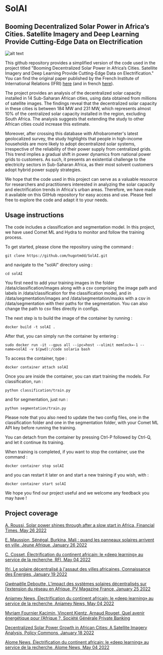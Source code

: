 # SolAI

## Booming Decentralized Solar Power in Africa’s Cities. Satellite Imagery and Deep Learning Provide Cutting-Edge Data on Electrification

![alt text](https://github.com/hugotmdd/SolAI/blob/main/gitimage/background_pic.png)

This github repository provides a simplified version of the code used in the project titled "Booming Decentralized Solar Power in Africa’s Cities. Satellite Imagery and Deep Learning Provide Cutting-Edge Data on Electrification." You can find the original paper published by the French Institute of International Relations (IFRI) [here](https://www.ifri.org/en/publications/briefings-de-lifri/booming-decentralized-solar-power-africas-cities-satellite-imagery) (and in french [here](https://www.ifri.org/fr/publications/briefings-de-lifri/solaire-decentralise-lassaut-villes-africaines-une-analyse-originale)).

The project provides an analysis of the decentralized solar capacity installed in 14 Sub-Saharan African cities, using data obtained from millions of satellite images. The findings reveal that the decentralized solar capacity in these cities is between 184 MW and 231 MW, which represents almost 10% of the centralized solar capacity installed in the region, excluding South Africa. The analysis suggests that extending the study to other African cities could increase this estimate.

Moreover, after crossing this database with Afrobarometer's latest geolocalized survey, the study highlights that people in high-income households are more likely to adopt decentralized solar systems, irrespective of the reliability of their power supply from centralized grids. This trend implies a gradual shift in power dynamics from national power grids to customers. As such, it presents an existential challenge to the electricity sectors in Sub-Saharan Africa, as their most solvent customers adopt hybrid power supply strategies.

We hope that the code used in this project can serve as a valuable resource for researchers and practitioners interested in analyzing the solar capacity and electrification trends in Africa's urban areas. Therefore, we have made it available on this GitHub repository for easy access and use. Please feel free to explore the code and adapt it to your needs.

## Usage instructions

The code includes a classification and segmentation model. In this project, we have used Comet ML and Hydra to monitor and follow the training process.

To get started, please clone the repository using the command : 

```
git clone https://github.com/hugotmdd/SolAI.git
```

and navigate to the "solAI" directory using :

```
cd solAI
```

You first need to add your training images in the folder /data/classification/images along with a csv comprising the image path and labels in /data/classification for the classification model, and in /data/segmentation/images and /data/segmentation/masks with a csv in /data/segmentation with their paths for the segmentation. You can also change the path to csv files directly in configs.

The next step is to build the image of the container by running : 

```
docker build -t solAI .
```

After that, you can simply run the container by entering : 

```
sudo docker run -it --gpus all --ipc=host --ulimit memlock=-1 --name=solAI -v $(pwd):/code solaria bash
```

To access the container, type :

```
docker container attach solAI
```

Once you are inside the container, you can start training the models. For classification, run : 

```
python classification/train.py
```

and for segmentation, just run :

```
python segmentation/train.py
```

Please note that you also need to update the two config files, one in the classification folder and one in the segmentation folder, with your Comet ML API key before running the training.

You can detach from the container by pressing Ctrl-P followed by Ctrl-Q, and let it continue its training. 

When training is completed, if you want to stop the container, use the command : 

```
docker container stop solAI
```

and you can restart it later on and start a new training if you wish, with : 

```
docker container start solAI
```

We hope you find our project useful and we welcome any feedback you may have !

## Project coverage

[A. Roussi, Solar power shines through after a slow start in Africa, Financial Times, May 26 2022](https://www.ft.com/content/62c5307a-1877-434e-86b1-7d9fadcdafa2)

[E. Maussion, Sénégal, Burkina, Mali : quand les panneaux solaires arrivent en ville, Jeune Afrique, January 26 2022](https://www.jeuneafrique.com/1302466/economie/senegal-burkina-mali-quand-les-panneaux-solaires-arrivent-en-ville/?utm_source=linkedin.com&utm_medium=social&utm_content=jeune_afrique&utm_campaign=post_articles_linkedin_26_01_2022)

[C. Cosset, Électrification du continent africain: le «deep learning» au service de la recherche, RFI, May 04 2022](https://www.rfi.fr/fr/podcasts/afrique-%C3%A9conomie/20220503-%C3%A9lectrification-du-continent-africain-le-deep-learning-au-service-de-la-recherche)

[Ifri, Le solaire décentralisé à l'assaut des villes africaines, Connaissance des Énergies, January 19 2022](https://www.connaissancedesenergies.org/le-solaire-decentralise-lassaut-des-villes-africaines-241104)

[Gwénaëlle Deboutte, L’impact des systèmes solaires décentralisés sur l’extension du réseau en Afrique, PV Magazine France, January 25 2022](https://www.pv-magazine.fr/2022/01/25/limpact-des-systemes-solaires-decentralises-sur-lextension-du-reseau-en-afrique/)

[Aniamey News, Électrification du continent africain: le «deep learning» au service de la recherche, Aniamey News, May 04 2022](http://news.aniamey.com/h/109316.html)

[Myriam Fournier Kacimin, Vincent Kientz, Arnaud Rouget, Quel avenir énergétique pour l’Afrique ?, Société Générale Private Banking](https://www.privatebanking.societegenerale.com/fr/actualites/quel-avenir-energetique-pour-lafrique/)

[Decentralized Solar Power Growth in African Cities: A Satellite Imagery Analysis, Policy Commons, January 18 2022](https://policycommons.net/artifacts/2221293/booming-decentralized-solar-power-in-africas-cities/2978322/)

[Alome News, Électrification du continent africain: le «deep learning» au service de la recherche, Alome News, May 04 2022](http://news.alome.com/h/139285.html)
